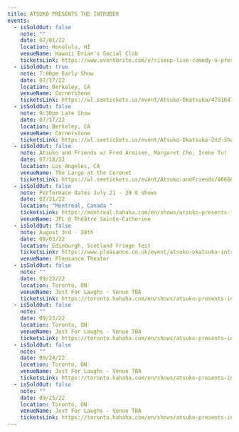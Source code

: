 ```yaml
---
title: ATSUKO PRESENTS THE INTRUDER
events:
  - isSoldOut: false
    note: ""
    date: 07/01/22
    location: Honolulu, HI
    venueName: Hawaii Brian's Social Club
    ticketsLink: https://www.eventbrite.com/e/riseup-live-comedy-u-present-atsuko-okatsuka-tickets-288710489847
  - isSoldOut: true
    note: 7:00pm Early Show
    date: 07/17/22
    location: Berkeley, CA
    venueName: Cornerstone
    ticketsLink: https://wl.seetickets.us/event/Atsuko-Okatsuka/479164?afflky=CornerstoneBerkeley
  - isSoldOut: false
    note: 9:30pm Late Show
    date: 07/17/22
    location: Berkeley, CA
    venueName: Cornerstone
    ticketsLink: https://wl.seetickets.us/event/Atsuko-Okatsuka-2nd-Show/487578?afflky=CornerstoneBerkeley
  - isSoldOut: false
    note: Atsuko and Friends w/ Fred Armisen, Margaret Cho, Irene Tu!
    date: 07/18/22
    location: Los Angeles, CA
    venueName: The Largo at the Coronet
    ticketsLink: https://wl.seetickets.us/event/Atsuko-andFriends/486688?afflky=LargoAtTheCoronet
  - isSoldOut: false
    note: Performace dates July 21 - 29 8 shows
    date: 07/21/22
    location: "Montreal, Canada "
    ticketsLink: https://montreal.hahaha.com/en/shows/atsuko-presents-the-intruder
    venueName: JFL @ Théâtre Sainte-Catherine
  - isSoldOut: false
    note: August 3rd - 29th
    date: 08/03/22
    location: Edinburgh, Scotland Fringe fest
    ticketsLink: https://www.pleasance.co.uk/event/atsuko-okatsuka-intruder/performances
    venueName: Pleasance Theater
  - isSoldOut: false
    note: ""
    date: 09/22/22
    location: Toronto, ON
    venueName: Just For Laughs - Venue TBA
    ticketsLink: https://toronto.hahaha.com/en/shows/atsuko-presents-intruder
  - isSoldOut: false
    note: ""
    date: 09/23/22
    location: Toronto, ON
    venueName: Just For Laughs - Venue TBA
    ticketsLink: https://toronto.hahaha.com/en/shows/atsuko-presents-intruder
  - isSoldOut: false
    note: ""
    date: 09/24/22
    location: Toronto, ON
    venueName: Just For Laughs - Venue TBA
    ticketsLink: https://toronto.hahaha.com/en/shows/atsuko-presents-intruder
  - isSoldOut: false
    note: ""
    date: 09/25/22
    location: Toronto, ON
    venueName: Just For Laughs - Venue TBA
    ticketsLink: https://toronto.hahaha.com/en/shows/atsuko-presents-intruder
---
```


